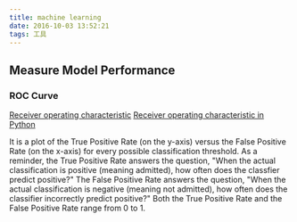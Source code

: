 ```yaml
---
title: machine learning
date: 2016-10-03 13:52:21
tags: 工具
---
```

## Measure Model Performance

### ROC Curve

[Receiver operating characteristic](https://en.wikipedia.org/wiki/Receiver_operating_characteristic)
[Receiver operating characteristic in Python](http://scikit-learn.org/stable/auto_examples/model_selection/plot_roc.html)

 It is a plot of the True Positive Rate (on the y-axis) versus the False Positive Rate (on the x-axis) for every possible classification threshold. 
 As a reminder, the True Positive Rate answers the question, 
 "When the actual classification is positive (meaning admitted), how often does the classfier predict positive?" 
 The False Positive Rate answers the question, 
 "When the actual classification is negative (meaning not admitted), how often does the classifier incorrectly predict positive?" 
 Both the True Positive Rate and the False Positive Rate range from 0 to 1.